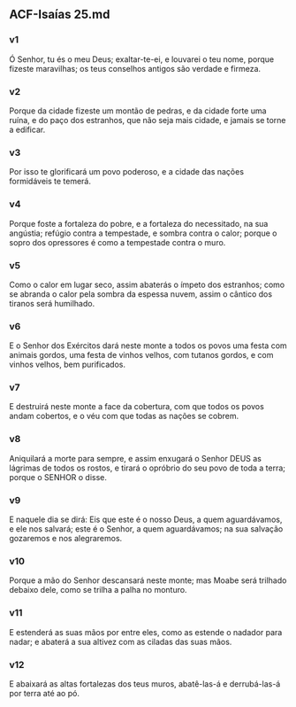 ## ACF-Isaías 25.md
### v1
 Ó Senhor, tu és o meu Deus; exaltar-te-ei, e louvarei o teu nome, porque fizeste maravilhas; os teus conselhos antigos são verdade e firmeza.
### v2
 Porque da cidade fizeste um montão de pedras, e da cidade forte uma ruína, e do paço dos estranhos, que não seja mais cidade, e jamais se torne a edificar.
### v3
 Por isso te glorificará um povo poderoso, e a cidade das nações formidáveis te temerá.
### v4
 Porque foste a fortaleza do pobre, e a fortaleza do necessitado, na sua angústia; refúgio contra a tempestade, e sombra contra o calor; porque o sopro dos opressores é como a tempestade contra o muro.
### v5
 Como o calor em lugar seco, assim abaterás o ímpeto dos estranhos; como se abranda o calor pela sombra da espessa nuvem, assim o cântico dos tiranos será humilhado.
### v6
 E o Senhor dos Exércitos dará neste monte a todos os povos uma festa com animais gordos, uma festa de vinhos velhos, com tutanos gordos, e com vinhos velhos, bem purificados.
### v7
 E destruirá neste monte a face da cobertura, com que todos os povos andam cobertos, e o véu com que todas as nações se cobrem.
### v8
 Aniquilará a morte para sempre, e assim enxugará o Senhor DEUS as lágrimas de todos os rostos, e tirará o opróbrio do seu povo de toda a terra; porque o SENHOR o disse.
### v9
 E naquele dia se dirá: Eis que este é o nosso Deus, a quem aguardávamos, e ele nos salvará; este é o Senhor, a quem aguardávamos; na sua salvação gozaremos e nos alegraremos.
### v10
 Porque a mão do Senhor descansará neste monte; mas Moabe será trilhado debaixo dele, como se trilha a palha no monturo.
### v11
 E estenderá as suas mãos por entre eles, como as estende o nadador para nadar; e abaterá a sua altivez com as ciladas das suas mãos.
### v12
 E abaixará as altas fortalezas dos teus muros, abatê-las-á e derrubá-las-á por terra até ao pó.
